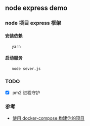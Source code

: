 ## node express demo

### node 项目 express 框架

#### 安装依赖

```
   yarn 
```

#### 启动服务

```bash
   node sever.js 
```

### TODO

- [x] pm2 进程守护

### 参考

- [使用 docker-compose 构建你的项目](https://juejin.cn/post/6844904038627033095)
